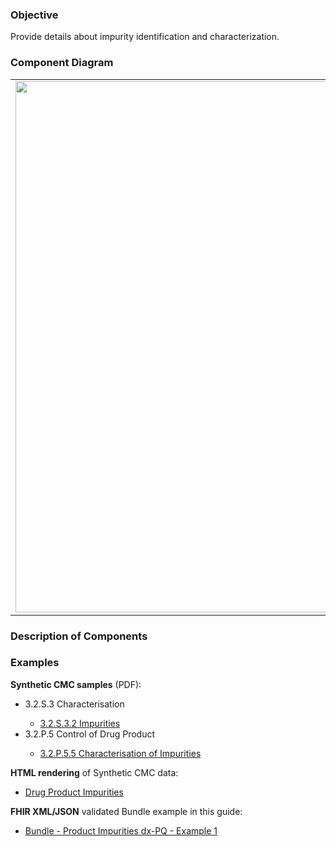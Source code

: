 ### Objective
Provide details about impurity identification and characterization.

### Component Diagram
<table>
<tr><td><img src="impurities_FHIR_resources.png" width="850"/></td></tr>
</table>
 
### Description of Components


### Examples
<html>
<body>
<p><b>Synthetic CMC samples</b> (PDF):</p>
<ul>
<li>3.2.S.3 Characterisation</li>
<ul><li><a href="https://github.com/HL7/uv-dx-pq/raw/master/input/examples-pdf/3.2.S.3.2_Impurities.pdf ">3.2.S.3.2 Impurities</a></li></ul>
<li>3.2.P.5 Control of Drug Product</li>
<ul><li><a href="https://github.com/HL7/uv-dx-pq/raw/master/input/examples-pdf/3.2.P.5.5_Characterisation_of_Impurities.pdf ">3.2.P.5.5 Characterisation of Impurities</a></li></ul>
</ul>
<p><b>HTML rendering</b> of Synthetic CMC data:</p>
<ul><li><a href="impurities_rend_p.html">Drug Product Impurities</a> </li></ul>

<p><b>FHIR XML/JSON</b> validated Bundle example in this guide:</p>
<ul><li><a href="https://build.fhir.org/ig/HL7/uv-dx-pq/branches/master/Bundle-bundle-product-impurities-dxpq-ex1.html">Bundle - Product Impurities dx-PQ - Example 1</a></li>
</ul>
</body>
</html>
